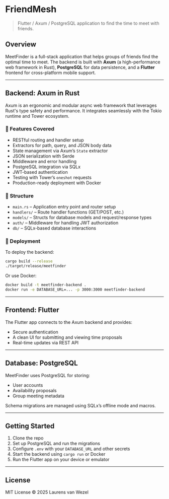 # FriendMesh
> Flutter / Axum / PostgreSQL application to find the time to meet with friends.

## Overview

MeetFinder is a full-stack application that helps groups of friends find the optimal time to meet. The backend is built with **Axum** (a high-performance web framework in Rust), **PostgreSQL** for data persistence, and a **Flutter** frontend for cross-platform mobile support.

---

## Backend: Axum in Rust

Axum is an ergonomic and modular async web framework that leverages Rust's type safety and performance. It integrates seamlessly with the Tokio runtime and Tower ecosystem.

### 🔧 Features Covered
- RESTful routing and handler setup
- Extractors for path, query, and JSON body data
- State management via Axum’s `State` extractor
- JSON serialization with Serde
- Middleware and error handling
- PostgreSQL integration via SQLx
- JWT-based authentication
- Testing with Tower’s `oneshot` requests
- Production-ready deployment with Docker

### 📁 Structure

- `main.rs` – Application entry point and router setup
- `handlers/` – Route handler functions (GET/POST, etc.)
- `models/` – Structs for database models and request/response types
- `auth/` – Middleware for handling JWT authorization
- `db/` – SQLx-based database interactions

### 🚀 Deployment

To deploy the backend:
```bash
cargo build --release
./target/release/meetfinder
```

Or use Docker:
```bash
docker build -t meetfinder-backend .
docker run -e DATABASE_URL=... -p 3000:3000 meetfinder-backend
```

---

## Frontend: Flutter

The Flutter app connects to the Axum backend and provides:
- Secure authentication
- A clean UI for submitting and viewing time proposals
- Real-time updates via REST API

---

## Database: PostgreSQL

MeetFinder uses PostgreSQL for storing:
- User accounts
- Availability proposals
- Group meeting metadata

Schema migrations are managed using SQLx’s offline mode and macros.

---

## Getting Started

1. Clone the repo
2. Set up PostgreSQL and run the migrations
3. Configure `.env` with your `DATABASE_URL` and other secrets
4. Start the backend using `cargo run` or Docker
5. Run the Flutter app on your device or emulator

---

## License

MIT License © 2025 Laurens van Wezel
